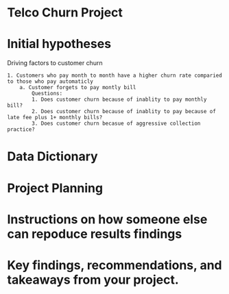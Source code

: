 # Telco Churn Project 

# Initial hypotheses 

Driving factors to customer churn 
    
    1. Customers who pay month to month have a higher churn rate comparied to those who pay automaticly
        a. Customer forgets to pay montly bill 
            Questions:
            1. Does customer churn because of inablity to pay monthly bill?
            2. Does customer churn because of inablity to pay because of late fee plus 1+ monthly bills? 
            3. Does customer churn becasue of aggressive collection practice?

         
# Data Dictionary 


# Project Planning

# Instructions on how someone else can repoduce results findings

# Key findings, recommendations, and takeaways from your project. 
    